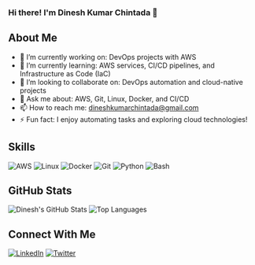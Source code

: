 ### Hi there! I'm Dinesh Kumar Chintada 👋

## About Me

- 🔭 I’m currently working on: DevOps projects with AWS
- 🌱 I’m currently learning: AWS services, CI/CD pipelines, and Infrastructure as Code (IaC)
- 👯 I’m looking to collaborate on: DevOps automation and cloud-native projects
- 💬 Ask me about: AWS, Git, Linux, Docker, and CI/CD
- 📫 How to reach me: dineshkumarchintada@gmail.com
- ⚡ Fun fact: I enjoy automating tasks and exploring cloud technologies!

## Skills

![AWS](https://img.shields.io/badge/-AWS-232F3E?logo=amazon-aws&logoColor=white)
![Linux](https://img.shields.io/badge/-Linux-FCC624?logo=linux&logoColor=black)
![Docker](https://img.shields.io/badge/-Docker-2496ED?logo=docker&logoColor=white)
![Git](https://img.shields.io/badge/-Git-F05032?logo=git&logoColor=white)
![Python](https://img.shields.io/badge/-Python-3776AB?logo=python&logoColor=white)
![Bash](https://img.shields.io/badge/-Bash-4EAA25?logo=gnu-bash&logoColor=white)

## GitHub Stats

![Dinesh's GitHub Stats](https://github-readme-stats.vercel.app/api?username=DineshKumarChintada&show_icons=true&theme=tokyonight)
![Top Languages](https://github-readme-stats.vercel.app/api/top-langs/?username=DineshKumarChintada&layout=compact&theme=tokyonight)

## Connect With Me

[![LinkedIn](https://img.shields.io/badge/-LinkedIn-0077B5?logo=linkedin&logoColor=white)](https://linkedin.com/in/dineshkumarchintada)
[![Twitter](https://img.shields.io/badge/-Twitter-1DA1F2?logo=twitter&logoColor=white)](https://twitter.com/yourusername)
